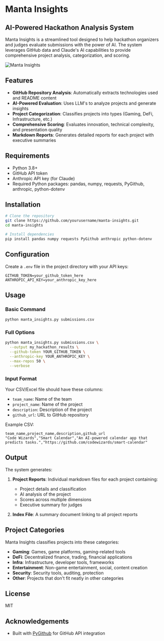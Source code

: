 # Manta Insights

## AI-Powered Hackathon Analysis System

Manta Insights is a streamlined tool designed to help hackathon organizers and judges evaluate submissions with the power of AI. The system leverages GitHub data and Claude's AI capabilities to provide comprehensive project analysis, categorization, and scoring.

![Manta Insights](https://via.placeholder.com/800x200/2563eb/ffffff?text=Manta+Insights)

## Features

- **GitHub Repository Analysis**: Automatically extracts technologies used and README content
- **AI-Powered Evaluation**: Uses LLM's to analyze projects and generate insights
- **Project Categorization**: Classifies projects into types (Gaming, DeFi, Infrastructure, etc.)
- **Comprehensive Scoring**: Evaluates innovation, technical complexity, and presentation quality
- **Markdown Reports**: Generates detailed reports for each project with executive summaries

## Requirements

- Python 3.8+
- GitHub API token
- Anthropic API key (for Claude)
- Required Python packages: pandas, numpy, requests, PyGithub, anthropic, python-dotenv

## Installation

```bash
# Clone the repository
git clone https://github.com/yourusername/manta-insights.git
cd manta-insights

# Install dependencies
pip install pandas numpy requests PyGithub anthropic python-dotenv
```

## Configuration

Create a `.env` file in the project directory with your API keys:

```
GITHUB_TOKEN=your_github_token_here
ANTHROPIC_API_KEY=your_anthropic_key_here
```

## Usage

### Basic Command

```bash
python manta_insights.py submissions.csv
```

### Full Options

```bash
python manta_insights.py submissions.csv \
  --output my_hackathon_results \
  --github-token YOUR_GITHUB_TOKEN \
  --anthropic-key YOUR_ANTHROPIC_KEY \
  --max-repos 50 \
  --verbose
```

### Input Format

Your CSV/Excel file should have these columns:
- `team_name`: Name of the team
- `project_name`: Name of the project
- `description`: Description of the project
- `github_url`: URL to GitHub repository

Example CSV:
```csv
team_name,project_name,description,github_url
"Code Wizards","Smart Calendar","An AI-powered calendar app that predicts tasks.","https://github.com/codewizards/smart-calendar"
```

## Output

The system generates:

1. **Project Reports**: Individual markdown files for each project containing:
   - Project details and classification
   - AI analysis of the project
   - Scores across multiple dimensions
   - Executive summary for judges

2. **Index File**: A summary document linking to all project reports

## Project Categories

Manta Insights classifies projects into these categories:
- **Gaming**: Games, game platforms, gaming-related tools
- **DeFi**: Decentralized finance, trading, financial applications
- **Infra**: Infrastructure, developer tools, frameworks
- **Entertainment**: Non-game entertainment, social, content creation
- **Security**: Security tools, auditing, protection
- **Other**: Projects that don't fit neatly in other categories

## License

MIT

## Acknowledgements
- Built with [PyGithub](https://github.com/PyGithub/PyGithub) for GitHub API integration
